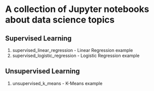 # A collection of Jupyter notebooks about data science topics

## Supervised Learning

1. supervised_linear_regression - Linear Regression example
1. supervised_logistic_regression - Logistic Regression example

## Unsupervised Learning

1. unsupervised_k_means - K-Means example
